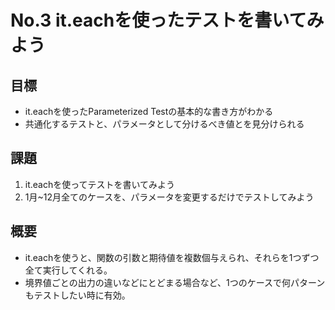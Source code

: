 # No.3 it.eachを使ったテストを書いてみよう

## 目標
- it.eachを使ったParameterized Testの基本的な書き方がわかる
- 共通化するテストと、パラメータとして分けるべき値とを見分けられる

## 課題
1. it.eachを使ってテストを書いてみよう
2. 1月~12月全てのケースを、パラメータを変更するだけでテストしてみよう

## 概要
- it.eachを使うと、関数の引数と期待値を複数個与えられ、それらを1つずつ全て実行してくれる。
- 境界値ごとの出力の違いなどにとどまる場合など、1つのケースで何パターンもテストしたい時に有効。